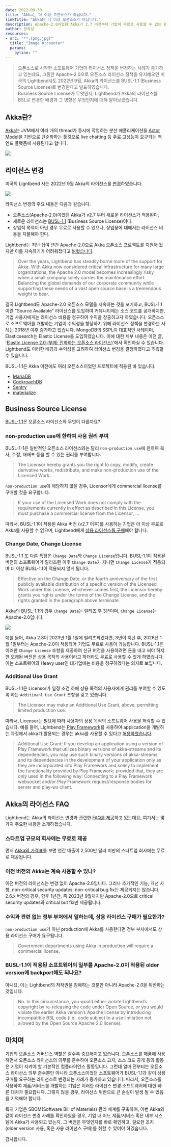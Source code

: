 ```yaml
---
date: 2022-09-30
title: "Akka는 더 이상 오픈소스가 아닙니다."
linkTitle: "Akka는 더 이상 오픈소스가 아닙니다."
description: Apache-2.0이었던 Akka가 2.7 버전부터 기업이 무료로 사용할 수 없는 Business Source License로 라이선스 정책이 변경되었습니다. 
author: 장학성
resources:
- src: "**.{png,jpg}"
  title: "Image #:counter"
  params:
    byline: ""
---
```


> 오픈소스로 시작한 소프트웨어 기업이 라이선스 정책을 변경하는 사례가 증가하고 있는데요, 그동안 Apache-2.0으로 오픈소스 라이선스 정책을 유지해오던 미국의 Lightbend사도 2022년 9월, Akka의 라이선스를 BUSL-1.1 (Business Source License)로 변경한다고 발표하였습니다.  
> Business Source License가 무엇인지, Lightbend가 Akka의 라이선스를 BSL로 변경한 배경과 그 영향은 무엇인지에 대해 알아보겠습니다. 

## Akka란? 

[Akka](https://github.com/akka/akka)는 JVM에서 여러 개의 thread가 동시에 작업하는 분산 애플리케이션을 [Actor Model](https://doc.akka.io/docs/akka/current/typed/guide/actors-intro.html)을 기반으로 단순화하는 툴킷으로 live chatting 등 주로 고성능이 요구되는 백엔드 플랫폼에 사용된다고 합니다. 

![](./featured_akka.png)

## 라이선스 변경

미국의 Ligntbend 사는 2022년 9월 Akka의 라이선스를 [변경](https://akka.io/)하였습니다. 

![](./akka_license_change.png)

라이선스 변경의 주요 내용은 다음과 같습니다. 

- 오픈소스(Apache-2.0)이었던 Akka가 v2.7 부터 새로운 라이선스가 적용된다. 
- 새로운 라이선스는 [BUSL-1.1](https://spdx.org/licenses/BUSL-1.1.html) (Business Source License)이다. 
- 상업적 목적이 아닌 경우 무료로 사용할 수 있으나, 상업용에 대해서는 라이선스 비용을 지불해야 한다. 

Lightbend는 지난 십여 년간 Apache-2.0으로 Akka 오픈소스 프로젝트를 지원해 왔지만 이를 지속하기가 어려워졌다고 [밝혔습니다](https://www.lightbend.com/blog/why-we-are-changing-the-license-for-akka). 

> Over the years, Lightbend has steadily borne more of the support for Akka. With Akka now considered critical infrastructure for many large organizations, the Apache 2.0 model becomes increasingly risky when a small company solely carries the maintenance effort. Balancing the global demands of our corporate community while supporting these needs of a vast open source base is a tremendous weight to bear.

결국 Lightbend도 Apache-2.0 오픈소스 모델을 지속하는 것을 포기하고, BUSL-1.1이란 "Source Available" 라이선스를 도입하여 커뮤니티에는 소스 코드를 공개하지만, 기업 사용자에게는 라이선스 비용을 청구하여 수익을 창출하고자 하였습니다. 오픈소스로 소프트웨어를 개발하는 기업이 수익성을 향상하기 위해 라이선스 정책을 변경하는 사례는 2018년 이후 증가하고 있습니다. MongoDB의 SSPL이 대표적인 사례이며, Elasticsearch는 Elastic License를 도입하였습니다. 이에 대한 세부 내용은 이전 글, '[Elastic License 2.0 (부제: 진화하는 오픈소스 라이선스)](https://devocean.sk.com/opensource/techBoardDetail.do?ID=163055)'에서 확인하실 수 있습니다. Lightbend도 이러한 배경과 수익성을 고려하여 라이선스 변경을 결정하였다고 추측할 수 있습니다. 

BUSL-1.1은 Akka 이전에도 여러 오픈소스이었던 프로젝트에 적용된 바 있습니다. 
- [MariaDB](https://mariadb.com/bsl-faq-mariadb/)
- [CockroachDB](https://www.cockroachlabs.com/blog/oss-relicensing-cockroachdb/)
- [Sentry](https://blog.sentry.io/2019/11/06/relicensing-sentry/)
- [materialize](https://github.com/MaterializeInc/materialize/blob/main/LICENSE)



## Business Source License

[BUSL-1.1](https://spdx.org/licenses/BUSL-1.1.html)은 오픈소스 라이선스와 무엇이 다를까요? 

### non-production use에 한하여 사용 권리 부여

BUSL-1-1은 일반적인 오픈소스 라이선스와는 달리 `non-production use`에 한하여 복사, 수정, 재배포 등을 할 수 있는 권리를 부여합니다.

> The Licensor hereby grants you the right to copy, modify, create derivative works, redistribute, and make non-production use of the Licensed Work.

`non-production use`에 해당하지 않을 경우, Licensor에게 commercial license를 구매할 것을 요구합니다. 

> If your use of the Licensed Work does not comply with the requirements currently in effect as described in this License, you must purchase a commercial license from the Licensor, ...

따라서, BUSL-1.1이 적용된 Akka 버전 (v2.7 이후)를 사용하는 기업은 더 이상 무료로 Akka를 사용할 수 없으며, Lightbend에게 [상용 라이선스를 구매](https://www.lightbend.com/akka#pricing)해야 합니다. 

### Change Date, Change License

BUSL-1.1 또 다른 특징은 `Change Date`와 `Change License`입니다. BUSL-1.1이 적용된 버전의 소프트웨어가 릴리즈된 이후 `Change Date`가 지나면 `Change License`가 적용되며 더 이상 BUSL-1.1이 적용되지 않게 됩니다.

> Effective on the Change Date, or the fourth anniversary of the first publicly available distribution of a specific version of the Licensed Work under this License, whichever comes first, the Licensor hereby grants you rights under the terms of the Change License, and the rights granted in the paragraph above terminate.

[Akka의 BUSL-1.1](https://www.lightbend.com/akka/license)의 경우 `Change Date`는 릴리즈 후 3년이며, `Change License`는 Apache-2.0입니다.

![](./akka_busl.png)

예를 들어, Akka 2.8이 2023년 1월 1일에 릴리즈되었다면, 3년이 지난 후, 2026년 1월 1일부터는 Apache-2.0이 적용되어 기업도 무료로 사용이 가능합니다. BUSL-1.1은 이러한 `Change License` 조항을 제공하여 신규 버전을 사용하려면 돈을 내고 써야 하지만 오래된 버전은 상용 목적의 사용이라고 하더라도 무료로 사용할 수 있게 하였습니다. 이는 소프트웨어의 Heavy user인 대기업에는 비용을 청구하겠다는 의지로 보입니다. 

### Additional Use Grant

BUSL-1.1은 Licensor가 일정 조건 하에 상용 목적의 사용자에게 권리를 부여할 수 있도록 하는 `Additioanl Use Grant` 조항을 갖고 있습니다. 

> The Licensor may make an Additional Use Grant, above, permitting limited production use.

따라서, Licensor는 필요에 따라 사용자의 상용 목적의 소프트웨어 사용을 허락할 수 있습니다. 예를 들어, Lightbend는 [Play Framework](https://www.playframework.com/)를 사용하여 application을 개발하는 과정에서 akka가 활용되는 경우는 akka를 사용할 수 있다고 [허용하였습니다](https://www.lightbend.com/akka/license). 

> Additional Use Grant:	If you develop an application using a version of Play Framework that utilizes binary versions of akka-streams and its dependencies, you may use such binary versions of akka-streams and its dependencies in the development of your application only as they are incorporated into Play Framework and solely to implement the functionality provided by Play Framework; provided that, they are only used in the following way: Connecting to a Play Framework websocket and/or Play Framework request/response bodies for server and play-ws client.

## Akka의 라이선스 FAQ

Lightbend는 Akka의 라이선스 변경과 관련한 [FAQ를 제공](https://www.lightbend.com/akka/license-faq)하고 있는데요, 여기서는 몇 가지 주요한 내용만 소개하겠습니다. 

### 스타트업 규모의 회사에는 무료로 제공

먼저 [Akka의 가격표](https://www.lightbend.com/akka#pricing)를 보면 연간 매출이 2,500만 달러 미만의 스타트업 회사에는 무료로 제공됩니다. 

### 이전 버전의 Akka는 계속 사용할 수 있나? 

이전 버전의 라이선스는 변경 없이 Apache-2.0입니다. 그러나 추가적인 기능, 개선 사항, non-critical security updates, non-critical bug fix는 제공되지는 않습니다. 2.6.x 버전의 경우, 향후 1년간, 즉 2023년 9월까지만 Apache-2.0으로 critical security updates와 critical but fix만 제공됩니다. 

### 수익과 관련 없는 정부 부처에서 일하는데, 상용 라이선스 구매가 필요한가? 

`non-production use`가 아닌 production에 Akka를 사용한다면 정부 부처에서도 상용 라이선스 구매가 요구됩니다. 

> Government departments using Akka in production will require a commercial license.

### BUSL-1.1이 적용된 소프트웨어의 일부를 Apache-2.0이 적용된 older version에 backport해도 되나요? 

아니요, 이는 Lightbend의 저작권을 침해하는 것뿐만 아니라 Apache-2.0을 위반하는 것입니다. 

> No. In this circumstance, you would either violate Lightbend’s copyright by re-releasing the code under Open Source, or you would violate the earlier Akka version’s Apache license by introducing incompatible BSL code (i.e., code subject to a use limitation not allowed by the Open Source Apache 2.0 license).


## 마치며

기업의 오픈소스 거버넌스 역할은 갈수록 중요해지고 있습니다. 오픈소스를 제품에 사용하면서 오픈소스 라이선스의 의무를 준수하여 오픈소스 고지, 소스 코드 공개 등의 활동은 기업이 지켜야 할 기본적인 컴플라이언스 활동입니다. 그런데 얼마 전부터는 오픈소스 라이선스 의무 준수뿐만 아니라 오픈소스이었던 소프트웨어가 BUSL-1.1과 같이 상용 구매를 요구하는 라이선스로 변경되는 사례가 증가하고 있습니다. 따라서, 오픈소스를 사용하여 제품/서비스를 개발하는 기업은 이러한 라이선스 변경 소프트웨어에 대한 빠른 대처가 필요합니다. 그렇지 않을 경우, 라이선스 위반으로 큰 손실이 발생 될 수 있음을 기억해야 합니다. 

특히 기업은 SBOM(Software Bill of Materials) 관리 체계를 구축하여, 이번 Akka와 같이 라이선스 변경 사례를 확인하였을 경우, 기업 내 어느 제품/서비스 혹은 내부 시스템에 Akka가 사용되고 있는지, 그 버전은 무엇인지를 바로 확인하고, 필요한 조치 (older version 사용, 혹은 사용 라이선스 구매)를 취할 수 있어야 하겠습니다. 

감사합니다. 